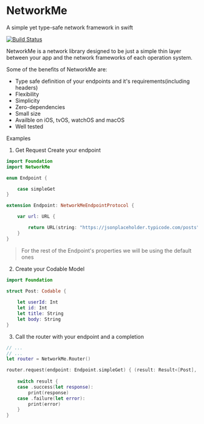 # NetworkMe
A simple yet type-safe network framework in swift


[![Build Status](https://app.bitrise.io/app/1dc5f51a0638e1cb/status.svg?token=kLpIx1Z9l6uYJKyC_JIrsQ&branch=develop)](https://app.bitrise.io/app/1dc5f51a0638e1cb)

NetworkMe is a network library designed to be just a simple thin layer between your app and the network frameworks of each operation system. 

Some of the benefits of NetworkMe are:
* Type safe definition of your endpoints and it's requirements(including headers)
* Flexibility
* Simplicity
* Zero-dependencies
* Small size
* Availble on iOS, tvOS, watchOS and macOS
* Well tested

Examples
1. Get Request
Create your endpoint
```swift
import Foundation
import NetworkMe

enum Endpoint {

    case simpleGet
}

extension Endpoint: NetworkMeEndpointProtocol {

    var url: URL {

        return URL(string: "https://jsonplaceholder.typicode.com/posts")!
    }
}
```
> For the rest of the Endpoint's properties we will be using the default ones
2. Create your Codable Model
```swift
import Foundation

struct Post: Codable {
    
    let userId: Int
    let id: Int
    let title: String
    let body: String
}
```
3. Call the router with your endpoint and a completion
```swift
// ...
// ...
let router = NetworkMe.Router()

router.request(endpoint: Endpoint.simpleGet) { (result: Result<[Post], NetworkMe.Router.NetworkError>) in
    
    switch result {
    case .success(let response):
        print(response)
    case .failure(let error):
        print(error)
    }
}
```
